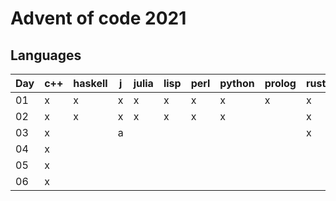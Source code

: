 # Advent of code 2021

## Languages

| Day | c++ | haskell | j | julia | lisp | perl | python | prolog | rust |
|-----|-----|---------|---|-------|------|------|--------|--------|------|
| 01  | x   | x       | x | x     | x    | x    | x      | x      | x    |
| 02  | x   | x       | x | x     | x    | x    | x      |        | x    |
| 03  | x   |         | a |       |      |      |        |        | x    |
| 04  | x   |         |   |       |      |      |        |        |      |
| 05  | x   |         |   |       |      |      |        |        |      |
| 06  | x   |         |   |       |      |      |        |        |      |
